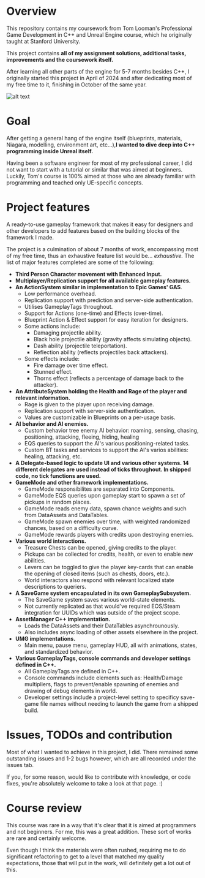 # **Overview**
This repository contains my coursework from Tom Looman's Professional Game Development in C++ and Unreal Engine course, which he originally taught at Stanford University.

This project contains **all of my assignment solutions, additional tasks, improvements and the coursework itself.**

After learning all other parts of the engine for 5-7 months besides C++, I originally started this project in April of 2024 and after dedicating most of my free time to it, finishing in October of the same year.

![alt text](https://github.com/rolandsarosy/unrealcourse/blob/documentation/unreal_course_git_commits_heatmap.png?raw=true)

# **Goal**
After getting a general hang of the engine itself (blueprints, materials, Niagara, modelling, environment art, etc...),**I wanted to dive deep into C++ programming inside Unreal itself.**

Having been a software engineer for most of my professional career, I did not want to start with a tutorial or similar that was aimed at beginners. Luckily, Tom's course is 100% aimed at those who are already familiar with programming and teached only UE-specific concepts.

# **Project features**
A ready-to-use gameplay framework that makes it easy for designers and other developers to add features based on the building blocks of the framework I made.

The project is a culmination of about 7 months of work, encompassing most of my free time, thus an exhaustive feature list would be... *exhaustive.* The list of major features completed are some of the following: 

- **Third Person Character movement with Enhanced Input.**
- **Multiplayer/Replication support for all available gameplay features.**
- **An ActionSystem similar in implementation to Epic Games' GAS**.
   - Low performance overhead.
   - Replication support with prediction and server-side authentication.
   - Utilises GameplayTags throughout.
   - Support for Actions (one-time) and Effects (over-time).
   - Blueprint Action & Effect support for easy iteration for designers.
   - Some actions include:
      - Damaging projectile ability.
      - Black hole projectile ability (gravity affects simulating objects).
      - Dash ability (projectile teleportation).
      - Reflection ability (reflects projectiles back attackers).
   - Some effects include:
      - Fire damage over time effect.
      - Stunned effect.
      - Thorns effect (reflects a percentage of damage back to the attacker).
- **An AttributeSystem holding the Health and Rage of the player and relevant information.**
   - Rage is given to the player upon receiving damage.
   - Replication support with server-side authentication.
   - Values are customizable in Blueprints on a per-usage basis.
- **AI behavior and AI enemies.**
	- Custom behavior tree enemy AI behavior: roaming, sensing, chasing, positioning, attacking, fleeing, hiding, healing
	- EQS queries to support the AI's various positioning-related tasks.
	- Custom BT tasks and services to support the AI's varios abilities: healing, attacking, etc.
- **A Delegate-based logic to update UI and various other systems. 14 different delegates are used instead of ticks throughout. In shipped code, no tick functions are used.**
- **GameMode and other framework implementations.**
	- GameMode responsibilites are separated into Components.
	- GameMode EQS queries upon gameplay start to spawn a set of pickups in random places.
	- GameMode reads enemy data, spawn chance weights and such from DataAssets and DataTables.
	- GameMode spawn enemies over time, with weighted randomized chances, based on a difficulty curve.
	- GameMode rewards players with credits upon destroying enemies.
- **Various world interactions.**
	- Treasure Chests can be opened, giving credits to the player.
	- Pickups can be collected for credits, health, or even to enable new abilities.
	- Levers can be toggled to give the player key-cards that can enable the opening of closed items (such as chests, doors, etc.).
	- World interactors also respond with relevant localized state descriptions to queriers.
- **A SaveGame system encapsulated in its own GameplaySubsystem.**
	- The SaveGame system saves various world-state elements.
	- Not currently replicated as that would've required EOS/Steam integration for UUIDs which was outside of the project scope.
- **AssetManager C++ implementation.**
	- Loads the DataAssets and their DataTables asynchrounously.
	- Also includes async loading of other assets elsewhere in the project.
- **UMG implementations.**
	- Main menu, pause menu, gameplay HUD, all with animations, states, and standardized behavior.
- **Various GameplayTags, console commands and developer settings defined in C++.**
	- All GameplayTags are defined in C++.
	- Console commands include elements such as: Health/Damage multipliers, flags to prevent/enable spawning of enemies and drawing of debug elements in world.
	- Developer settings include a project-level setting to specificy save-game file names without needing to launch the game from a shipped build.

# **Issues, TODOs and contribution**
Most of what I wanted to achieve in this project, I did. There remained some outstanding issues and 1-2 bugs however, which are all recorded under the issues tab.

If you, for some reason, would like to contribute with knowledge, or code fixes, you're absolutely welcome to take a look at that page. :) 

# **Course review**

This course was rare in a way that it's clear that it is aimed at programmers and not beginners. For me, this was a great addition. These sort of works are rare and certainly welcome.

Even though I think the materials were often rushed, requiring me to do significant refactoring to get to a level that matched my quality expectations, those that will put in the work, will definitely get a lot out of this.
